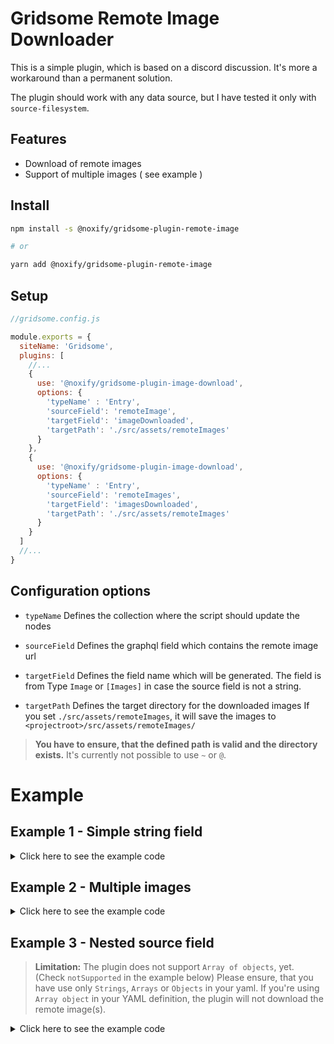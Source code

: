 # Gridsome Remote Image Downloader

This is a simple plugin, which is based on a discord discussion.
It's more a workaround than a permanent solution.

The plugin should work with any data source, but I have tested it only with `source-filesystem`.

## Features

* Download of remote images
* Support of multiple images ( see example )

## Install

```sh
npm install -s @noxify/gridsome-plugin-remote-image

# or

yarn add @noxify/gridsome-plugin-remote-image
```

## Setup

```js
//gridsome.config.js

module.exports = {
  siteName: 'Gridsome',
  plugins: [
    //...
    {
      use: '@noxify/gridsome-plugin-image-download',
      options: {
        'typeName' : 'Entry',
        'sourceField': 'remoteImage',
        'targetField': 'imageDownloaded',
        'targetPath': './src/assets/remoteImages'
      }
    },
    {
      use: '@noxify/gridsome-plugin-image-download',
      options: {
        'typeName' : 'Entry',
        'sourceField': 'remoteImages',
        'targetField': 'imagesDownloaded',
        'targetPath': './src/assets/remoteImages'
      }
    }
  ]
  //...
}
```

## Configuration options

* `typeName` 
Defines the collection where the script should update the nodes

* `sourceField` 
Defines the graphql field which contains the remote image url

* `targetField` 
Defines the field name which will be generated. 
The field is from Type `Image` or `[Images]` in case the source field is not a string.

* `targetPath`
Defines the target directory for the downloaded images
If you set `./src/assets/remoteImages`, it will save the images to `<projectroot>/src/assets/remoteImages/`

> **You have to ensure, that the defined path is valid and the directory exists.**
> It's currently not possible to use `~` or `@`.

# Example 


## Example 1 - Simple string field

<details>
  <summary>Click here to see the example code</summary>
  
  > /content/entries/entry1.md

  ```md
  ---
  title: First Post
  remoteImage: https://images.unsplash.com/photo-1580451998921-c1e6e1ababe0?ixlib=rb-1.2.1&ixid=eyJhcHBfaWQiOjEyMDd9&auto=format&fit=crop&w=2850&q=80
  ---

  Image Credits: https://unsplash.com/
  ```

  > gridsome.config.js

  ```js
  module.exports = {
    siteName: 'Gridsome',
    plugins: [{
        use: '@gridsome/source-filesystem',
        options: {
          typeName: 'Entry',
          path: './content/entries/*.md'
        }
      },
      {
        use: '@noxify/gridsome-plugin-remote-image',
        options: {
          typeName: 'Entry',
          sourceField: 'remoteImage',
          targetField: 'downloadedImage',
          targetPath: './src/assets/downloadedImages'
        }
      }
    ]
  }
  ```

</details>

## Example 2 - Multiple images

<details>
  <summary>Click here to see the example code</summary>
  
  > /content/entries/entry1.md

  ```md
  ---
  title: First Post
  remoteImages:
    - https://images.unsplash.com/photo-1525013066836-c6090f0ad9d8?ixlib=rb-1.2.1&ixid=eyJhcHBfaWQiOjEyMDd9&auto=format&fit=crop&w=1650&q=80
    - https://images.unsplash.com/photo-1546489545-697049cfdc1e?ixlib=rb-1.2.1&ixid=eyJhcHBfaWQiOjEyMDd9&auto=format&fit=crop&w=2872&q=80
  ---

  Image Credits: https://unsplash.com/
  ```

  > gridsome.config.js

  ```js
  module.exports = {
    siteName: 'Gridsome',
    plugins: [{
        use: '@gridsome/source-filesystem',
        options: {
          typeName: 'Entry',
          path: './content/entries/*.md'
        }
      },
      {
        use: '@noxify/gridsome-plugin-remote-image',
        options: {
          typeName: 'Entry',
          sourceField: 'remoteImages',
          targetField: 'downloadedImage',
          targetPath: './src/assets/downloadedImages'
        }
      }
    ]
  }
  ```

</details>

## Example 3 - Nested source field

> **Limitation:** The plugin does not support `Array of objects`, yet. (Check `notSupported` in the example below)
> Please ensure, that you have use only `Strings`, `Arrays` or `Objects` in your yaml.
> If you're using `Array object` in your YAML definition, the plugin will not download the remote image(s).


<details>
  <summary>Click here to see the example code</summary>
  
  > /content/entries/entry1.md

  ```md
  ---
  title: First Post
  nested:
    with:
      stringValue: https://images.unsplash.com/photo-1525013066836-c6090f0ad9d8?ixlib=rb-1.2.1&ixid=eyJhcHBfaWQiOjEyMDd9&auto=format&fit=crop&w=1650&q=80
      arrayValue:
        - https://images.unsplash.com/photo-1525013066836-c6090f0ad9d8?ixlib=rb-1.2.1&ixid=eyJhcHBfaWQiOjEyMDd9&auto=format&fit=crop&w=1650&q=80
        - https://images.unsplash.com/photo-1546489545-697049cfdc1e?ixlib=rb-1.2.1&ixid=eyJhcHBfaWQiOjEyMDd9&auto=format&fit=crop&w=2872&q=80
  notSupported:
    - sub:
        child: https://images.unsplash.com/photo-1525013066836-c6090f0ad9d8?ixlib=rb-1.2.1&ixid=eyJhcHBfaWQiOjEyMDd9&auto=format&fit=crop&w=1650&q=80
    - sub:
      child: https://images.unsplash.com/photo-1546489545-697049cfdc1e?ixlib=rb-1.2.1&ixid=eyJhcHBfaWQiOjEyMDd9&auto=format&fit=crop&w=2872&q=80
  ---

  Image Credits: https://unsplash.com/
  ```

  > gridsome.config.js

  ```js
  module.exports = {
    siteName: 'Gridsome',
    plugins: [{
        use: '@gridsome/source-filesystem',
        options: {
          typeName: 'Entry',
          path: './content/entries/*.md'
        }
      },
      {
        use: '@noxify/gridsome-plugin-remote-image',
        options: {
          typeName: 'Entry',
          sourceField: 'nested.with.stringValue',
          targetField: 'downloadedNestedStringValue',
          targetPath: './src/assets/downloadedImages'
        }
      },
      {
        use: '@noxify/gridsome-plugin-remote-image',
        options: {
          typeName: 'Entry',
          sourceField: 'nested.with.arrayValue',
          targetField: 'downloadedNestedArrayValue',
          targetPath: './src/assets/downloadedImages'
        }
      }
    ]
  }
  ```

</details>